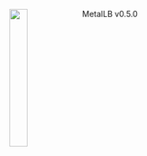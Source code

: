 <img align="left" src="/images/logo.png" width="25%"></img>
MetalLB v0.5.0
<p style="clear: both"></p>
